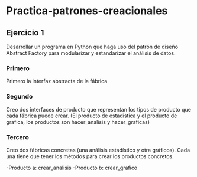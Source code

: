 # Practica-patrones-creacionales

## Ejercicio 1

Desarrollar un programa en Python que haga uso del patrón de diseño Abstract Factory para modularizar y estandarizar el análisis de datos.

### Primero
Primero la interfaz abstracta de la fábrica

### Segundo
Creo dos interfaces de producto que representan los tipos de producto que cada fábrica puede crear. (El producto de estadistica y el producto de grafica, los productos son hacer_analisis y hacer_graficas)

### Tercero
Creo dos fábricas concretas (una análisis estadístico y otra gráficos). Cada una tiene que tener los métodos para crear los productos concretos.

-Producto a: crear_analisis
-Producto b: crear_grafico
